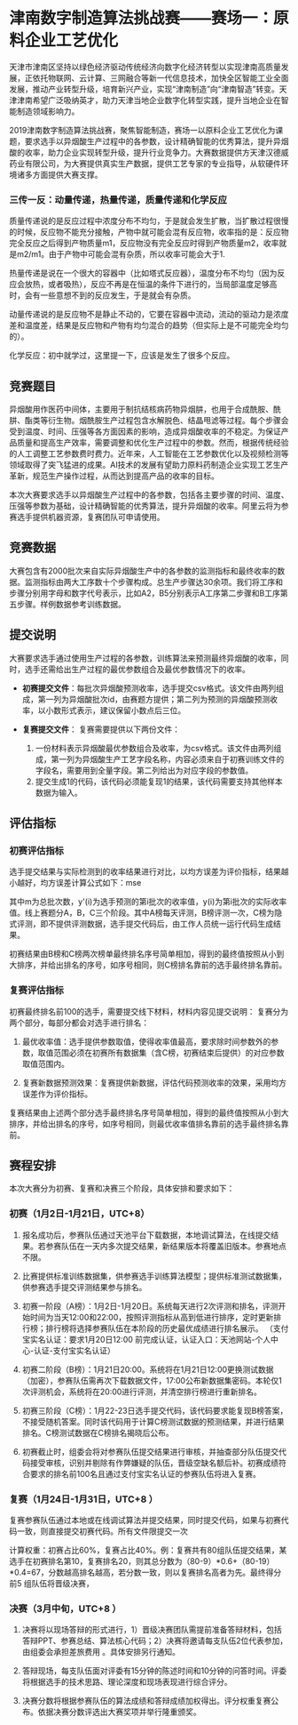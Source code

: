 # 津南数字制造算法挑战赛——赛场一：原料企业工艺优化 #

天津市津南区坚持以绿色经济驱动传统经济向数字化经济转型以实现津南高质量发展，正依托物联网、云计算、三网融合等新一代信息技术，加快全区智能工业全面发展，推动产业转型升级，培育新兴产业，实现“津南制造”向“津南智造”转变。天津津南希望广泛吸纳英才，助力天津当地企业数字化转型实践，提升当地企业在智能制造领域影响力。

2019津南数字制造算法挑战赛，聚焦智能制造，赛场一以原料企业工艺优化为课题，要求选手以异烟酸生产过程中的各参数，设计精确智能的优秀算法，提升异烟酸的收率，助力企业实现转型升级，提升行业竞争力。大赛数据提供方天津汉德威药业有限公司，为大赛提供真实生产数据，提供工艺专家的专业指导，从软硬件环境诸多方面提供大赛支撑。

### 三传一反：动量传递，热量传递，质量传递和化学反应 ###

质量传递说的是反应过程中浓度分布不均匀，于是就会发生扩散，当扩散过程很慢的时候，反应物不能充分接触，产物中就可能会混有反应物，收率指的是：反应物完全反应之后得到产物质量m1，反应物没有完全反应时得到产物质量m2，收率就是m2/m1。由于产物中可能会混有杂质，所以收率可能会大于1.

热量传递是说在一个很大的容器中（比如塔式反应器），温度分布不均匀（因为反应会放热，或者吸热），反应不再是在恒温的条件下进行的，当局部温度足够高时，会有一些意想不到的反应发生，于是就会有杂质。

动量传递说的是反应物不是静止不动的，它要在容器中流动，流动的驱动力是浓度差和温度差，结果是反应物和产物有均匀混合的趋势（但实际上是不可能完全均匀的）。

化学反应：初中就学过，这里提一下，应该是发生了很多个反应。

## 竞赛题目 ##

异烟酸用作医药中间体，主要用于制抗结核病药物异烟肼，也用于合成酰胺、酰肼、酯类等衍生物。烟酰胺生产过程包含水解脱色、结晶甩滤等过程。每个步骤会受到温度、时间、压强等各方面因素的影响，造成异烟酸收率的不稳定。为保证产品质量和提高生产效率，需要调整和优化生产过程中的参数。然而，根据传统经验的人工调整工艺参数费时费力。近年来，人工智能在工艺参数优化以及视频检测等领域取得了突飞猛进的成果。AI技术的发展有望助力原料药制造企业实现工艺生产革新，规范生产操作过程，从而达到提高产品的收率的目标。

本次大赛要求选手以异烟酸生产过程中的各参数，包括各主要步骤的时间、温度、压强等参数为基础，设计精确智能的优秀算法，提升异烟酸的收率。阿里云将为参赛选手提供机器资源，复赛团队可申请使用。

## 竞赛数据 ##

大赛包含有2000批次来自实际异烟酸生产中的各参数的监测指标和最终收率的数据。监测指标由两大工序数十个步骤构成。总生产步骤达30余项。我们将工序和步骤分别用字母和数字代号表示，比如A2，B5分别表示A工序第二步骤和B工序第五步骤。样例数据参考训练数据。


## 提交说明 ##

大赛要求选手通过使用生产过程的各参数，训练算法来预测最终异烟酸的收率，同时，选手还需给出生产过程的最优参数组合及最优参数情况下的收率。

- **初赛提交文件**：每批次异烟酸预测收率，选手提交csv格式。该文件由两列组成，第一列为异烟酸批次id，由赛题方提供；第二列为预测的异烟酸预测收率，以小数形式表示，建议保留小数点后三位。

- **复赛提交文件**： 复赛需要提供以下两份文件：

	1.  一份材料表示异烟酸最优参数组合及收率，为csv格式。该文件由两列组成，第一列为异烟酸生产工艺字段名称，内容必须来自于初赛训练文件的字段名，需要用到全量字段。第二列给出为对应字段的参数值。
	2. 提交生成1的代码，该代码必须能复现1的结果，该代码需要支持其他样本数据为输入。

## 评估指标 ##

### 初赛评估指标 ###

选手提交结果与实际检测到的收率结果进行对比，以均方误差为评价指标，结果越小越好，均方误差计算公式如下：mse 

其中m为总批次数，y'(i)为选手预测的第i批次的收率值，y(i)为第i批次的实际收率值。线上赛题分A，B，C三个阶段。其中A榜每天评测，B榜评测一次，C榜为隐式评测，即不提供评测数据，选手提交代码后，由工作人员统一运行代码生成结果。

初赛结果由B榜和C榜两次榜单最终排名序号简单相加，得到的最终值按照从小到大排序，并给出排名的序号，如序号相同，则C榜排名靠前的选手最终排名靠前。

### 复赛评估指标 ###
初赛最终排名前100的选手，需要提交线下材料，材料内容见提交说明：
复赛分为两个部分，每部分都会对选手进行排名：

1. 最优收率值：选手提供参数取值，使得收率值最高，要求除时间参数外的参数，取值范围必须在初赛所有数据集（含C榜，初赛结束后提供）的对应参数取值范围内。

2. 复赛新数据预测效果：复赛提供新数据，评估代码预测收率的效果，采用均方误差作为评价指标。

复赛结果由上述两个部分选手最终排名序号简单相加，得到的最终值按照从小到大排序，并给出排名的序号，如序号相同，则最优收率值排名靠前的选手最终排名靠前。

## 赛程安排 ##

本次大赛分为初赛、复赛和决赛三个阶段，具体安排和要求如下：

### 初赛（1月2日-1月21日，UTC+8） ###

1. 报名成功后，参赛队伍通过天池平台下载数据，本地调试算法，在线提交结果。若参赛队伍在一天内多次提交结果，新结果版本将覆盖旧版本。参赛地点不限。

2. 比赛提供标准训练数据集，供参赛选手训练算法模型；提供标准测试数据集，供参赛选手提交评测结果参与排名。

3. 初赛一阶段（A榜）：1月2日-1月20日。系统每天进行2次评测和排名，评测开始时间为当天12:00和22:00，按照评测指标从高到低进行排序，定时更新排行榜；排行榜将选择参赛队伍在本阶段的历史最优成绩进行排名展示。 （支付宝实名认证：要求1月20日12:00 前完成认证，认证入口：天池网站-个人中心-认证-支付宝实名认证） 

4. 初赛二阶段（B榜）：1月21日20:00。系统将在1月21日12:00更换测试数据（加密），参赛队伍需再次下载数据文件，17:00公布新数据集密码。本轮仅1次评测机会，系统将在20:00进行评测，并清空排行榜进行重新排名。

5. 初赛三阶段（C榜）：1月22-23日选手提交代码，该代码要求能复现B榜答案，不接受随机答案。同时该代码用于计算C榜测试数据的预测结果，并进行结果排名。C榜测试数据在C榜排名揭晓后公布。

6. 初赛截止时，组委会将对参赛队伍提交结果进行审核，并抽查部分队伍提交代码接受审核，识别并剔除有作弊嫌疑的队伍，晋级空缺名额后补。初赛成绩符合要求的排名前100名且通过支付宝实名认证的参赛队伍将进入复赛。

### 复赛（1月24日-1月31日，UTC+8 ） ###

复赛参赛队伍通过本地或在线调试算法并提交结果，同时提交代码，如果与初赛代码一致，则直接提交初赛代码。所有文件限提交一次

计算权重：初赛占比60%，复赛占比40%。例：复赛共有80组队伍提交结果，某选手在初赛排名第10，复赛排名20，则其总分数为（80-9）*0.6+（80-19）*0.4=67，分数越高排名越高，若分数一致，则以复赛排名高者为先。最终得分前5 组队伍将晋级决赛，

### 决赛（3月中旬，UTC+8 ） ###

1. 决赛将以现场答辩的形式进行，1）晋级决赛团队需提前准备答辩材料，包括答辩PPT、参赛总结、算法核心代码；2）决赛将邀请每支队伍2位代表参加，由组委会承担差旅费用 。具体安排另行通知。 

2. 答辩现场，每支队伍面对评委有15分钟的陈述时间和10分钟的问答时间。评委将根据选手的技术思路、理论深度和现场表现进行综合评分。 

3. 决赛分数将根据参赛队伍的算法成绩和答辩成绩加权得出。评分权重复赛公布。依据决赛分数评选出大赛奖项并举行隆重颁奖。 

